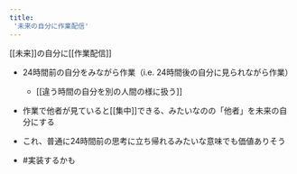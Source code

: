 ```yaml
---
title:
 '未来の自分に作業配信'
---
```


[[未来]]の自分に[[作業配信]]
- 24時間前の自分をみながら作業（i.e. 24時間後の自分に見られながら作業）
    - [[違う時間の自分を別の人間の様に扱う]]
- 作業で他者が見ていると[[集中]]できる、みたいなのの「他者」を未来の自分にする

- これ、普通に24時間前の思考に立ち帰れるみたいな意味でも価値ありそう

- #実装するかも
